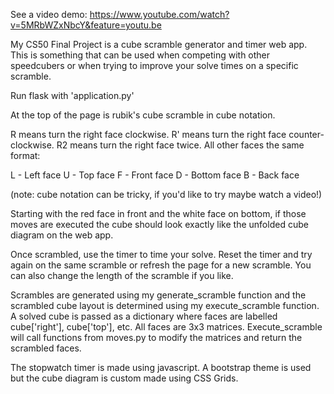 See a video demo: https://www.youtube.com/watch?v=5MRbWZxNbcY&feature=youtu.be

My CS50 Final Project is a cube scramble generator and timer web app. This is something that can be used when competing with other
speedcubers or when trying to improve your solve times on a specific scramble.

Run flask with 'application.py'

At the top of the page is rubik's cube scramble in cube notation.

R means turn the right face clockwise. R' means turn the right face counter-clockwise. R2 means turn the right face twice.
All other faces the same format:

L - Left face
U - Top face
F - Front face
D - Bottom face
B - Back face

(note: cube notation can be tricky, if you'd like to try maybe watch a video!)

Starting with the red face in front and the white face on bottom, if those moves are executed the cube should look exactly
like the unfolded cube diagram on the web app.

Once scrambled, use the timer to time your solve. Reset the timer and try again on the same scramble or refresh the page for
a new scramble. You can also change the length of the scramble if you like.

Scrambles are generated using my generate_scramble function and the scrambled cube layout is determined using my
execute_scramble function. A solved cube is passed as a dictionary where faces are labelled cube['right'], cube['top'], etc.
All faces are 3x3 matrices. Execute_scramble will call functions from moves.py to modify the matrices and return the scrambled faces.

The stopwatch timer is made using javascript. A bootstrap theme is used but the cube diagram is custom made using CSS Grids.
